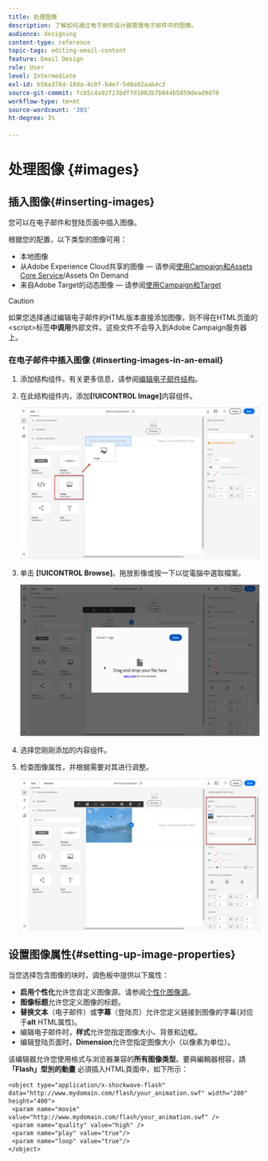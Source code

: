```yaml
---
title: 处理图像
description: 了解如何通过电子邮件设计器管理电子邮件中的图像。
audience: designing
content-type: reference
topic-tags: editing-email-content
feature: Email Design
role: User
level: Intermediate
exl-id: b58a378d-18da-4c0f-b4e7-5d0a02aab4c2
source-git-commit: fcb5c4a92f23bdffd1082b7b044b5859dead9d70
workflow-type: tm+mt
source-wordcount: '303'
ht-degree: 3%

---
```


# 处理图像 {#images}

## 插入图像{#inserting-images}

您可以在电子邮件和登陆页面中插入图像。

根据您的配置，以下类型的图像可用：

* 本地图像
* 从Adobe Experience Cloud共享的图像 — 请参阅[使用Campaign和Assets Core Service](../../integrating/using/working-with-campaign-and-assets-core-service.md)/Assets On Demand
* 来自Adobe Target的动态图像 — 请参阅[使用Campaign和Target](../../integrating/using/about-campaign-target-integration.md)

>[!CAUTION]
>
>如果您选择通过编辑电子邮件的HTML版本直接添加图像，则不得在HTML页面的&lt;script>标签&#x200B;**中调用**&#x200B;外部文件。这些文件不会导入到Adobe Campaign服务器上。

### 在电子邮件中插入图像 {#inserting-images-in-an-email}

1. 添加结构组件。有关更多信息，请参阅[编辑电子邮件结构](../../designing/using/designing-from-scratch.md#defining-the-email-structure)。
1. 在此结构组件内，添加&#x200B;**[!UICONTROL Image]**&#x200B;内容组件。

   ![](assets/des_insert_images_1.png)

1. 单击 **[!UICONTROL Browse]**。拖放影像或按一下以從電腦中選取檔案。

   ![](assets/des_insert_images_2.png)

1. 选择您刚刚添加的内容组件。
1. 检查图像属性，并根据需要对其进行调整。

   ![](assets/des_insert_images_3.png)

## 设置图像属性{#setting-up-image-properties}

当您选择包含图像的块时，调色板中提供以下属性：

* **启用个性化**&#x200B;允许您自定义图像源。请参阅[个性化图像源](../../designing/using/personalization.md#personalizing-an-image-source)。
* **图像标题**&#x200B;允许您定义图像的标题。
* **替换文本**（电子邮件）或&#x200B;**字幕**（登陆页）允许您定义链接到图像的字幕(对应于&#x200B;**alt** HTML属性)。
* 编辑电子邮件时，**样式**&#x200B;允许您指定图像大小、背景和边框。
* 编辑登陆页面时，**Dimension**&#x200B;允许您指定图像大小（以像素为单位）。

该编辑器允许您使用格式与浏览器兼容的&#x200B;**所有图像类型**。要與編輯器相容，請 **「Flash」型別的動畫** 必須插入HTML頁面中，如下所示：

```
<object type="application/x-shockwave-flash" data="http://www.mydomain.com/flash/your_animation.swf" width="200" height="400">
 <param name="movie" value="http://www.mydomain.com/flash/your_animation.swf" />
 <param name="quality" value="high" />
 <param name="play" value="true"/>
 <param name="loop" value="true"/> 
</object>
```

<!--
## Modifying images with the Adobe Creative SDK{#modifying-images-with-the-adobe-creative-sdk}

You can edit images and use a complete set of features powered by the Adobe Creative SDK to enhance your images directly in the content editor when editing emails or landing pages.

The image editor offers a powerful, full-featured image editing UI component that allows you to edit images and apply effects and frames, original high-quality stickers, beautiful overlays, fun features like tilt shift and color splash, pro-level adjustments and more.

To modify an image with the Adobe Creative SDK:

1. Select the image.
1. In the toolbar, click the Creative Cloud icon.

   ![](assets/des_creative_sdk_icon.png)

1. Select the tool you want to use through the icons on the top of the window to modify the image.

   ![](assets/email_designer_ccsdktoolbar.png)

1. Click **[!UICONTROL Save]** when modifications are done. The updated image is saved on Adobe Campaign server and ready to be used.

>[!NOTE]
>
>Tools offered in the image editor cannot be customized.
-->
